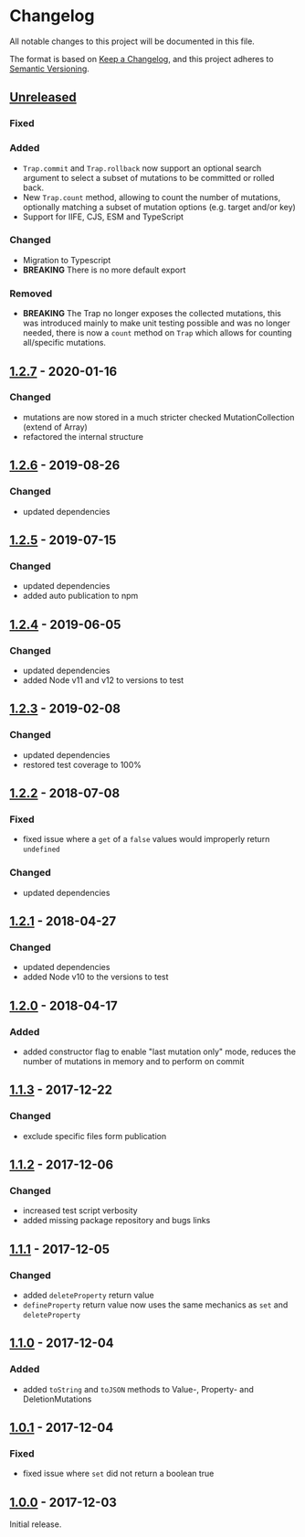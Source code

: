 # Changelog
All notable changes to this project will be documented in this file.

The format is based on [Keep a Changelog](https://keepachangelog.com/en/1.0.0/),
and this project adheres to [Semantic Versioning](https://semver.org/spec/v2.0.0.html).

## [Unreleased]

### Fixed

### Added
- `Trap.commit` and `Trap.rollback` now support an optional search argument to select a subset of mutations to be committed or rolled back.
- New `Trap.count` method, allowing to count the number of mutations, optionally matching a subset of mutation options (e.g. target and/or key)
- Support for IIFE, CJS, ESM and TypeScript

### Changed
- Migration to Typescript
- **BREAKING** There is no more default export

### Removed
- **BREAKING** The Trap no longer exposes the collected mutations, this was introduced mainly to make unit testing possible and was no longer needed, there is now a `count` method on `Trap` which allows for counting all/specific mutations.


## [1.2.7] - 2020-01-16

### Changed
- mutations are now stored in a much stricter checked MutationCollection (extend of Array)
- refactored the internal structure


## [1.2.6] - 2019-08-26

### Changed
- updated dependencies


## [1.2.5] - 2019-07-15

### Changed
- updated dependencies
- added auto publication to npm


## [1.2.4] - 2019-06-05

### Changed
- updated dependencies
- added Node v11 and v12 to versions to test

## [1.2.3] - 2019-02-08

### Changed
- updated dependencies
- restored test coverage to 100%


## [1.2.2] - 2018-07-08

### Fixed
- fixed issue where a `get` of a `false` values would improperly return `undefined`

### Changed
- updated dependencies


## [1.2.1] - 2018-04-27

### Changed
- updated dependencies
- added Node v10 to the versions to test


## [1.2.0] - 2018-04-17

### Added
- added constructor flag to enable "last mutation only" mode, reduces the number of mutations in memory and to perform on commit


## [1.1.3] - 2017-12-22

### Changed
- exclude specific files form publication


## [1.1.2] - 2017-12-06

### Changed
- increased test script verbosity
- added missing package repository and bugs links


## [1.1.1] - 2017-12-05

### Changed
- added `deleteProperty` return value
- `defineProperty` return value now uses the same mechanics as `set` and `deleteProperty`


## [1.1.0] - 2017-12-04

### Added
- added `toString` and `toJSON` methods to Value-, Property- and DeletionMutations


## [1.0.1] - 2017-12-04

### Fixed
- fixed issue where `set` did not return a boolean true


## [1.0.0] - 2017-12-03

Initial release.


[Unreleased]: https://github.com/konfirm/node-trap/compare/v1.2.7...HEAD
[1.2.7]: https://github.com/konfirm/node-trap/compare/1.2.6...v1.2.7
[1.2.6]: https://github.com/konfirm/node-trap/compare/1.2.5...v1.2.6
[1.2.5]: https://github.com/konfirm/node-trap/compare/1.2.4...v1.2.5
[1.2.4]: https://github.com/konfirm/node-trap/compare/1.2.3...v1.2.4
[1.2.3]: https://github.com/konfirm/node-trap/compare/1.2.2...v1.2.3
[1.2.2]: https://github.com/konfirm/node-trap/compare/1.2.1...v1.2.2
[1.2.1]: https://github.com/konfirm/node-trap/compare/1.2.0...v1.2.1
[1.2.0]: https://github.com/konfirm/node-trap/compare/1.1.3...v1.2.0
[1.1.3]: https://github.com/konfirm/node-trap/compare/1.1.2...v1.1.3
[1.1.2]: https://github.com/konfirm/node-trap/compare/1.1.1...v1.1.2
[1.1.1]: https://github.com/konfirm/node-trap/compare/1.1.0...v1.1.1
[1.1.0]: https://github.com/konfirm/node-trap/compare/1.0.1...v1.1.0
[1.0.1]: https://github.com/konfirm/node-trap/compare/1.0.0...v1.0.1
[1.0.0]: https://github.com/konfirm/node-trap/releases/tag/v1.0.0


